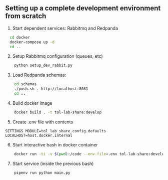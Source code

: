## Setting up a complete development environment from scratch

1. Start dependent services: Rabbitmq and Redpanda
```bash
  cd docker
  docker-compose up -d
  cd ..
```

2. Setup Rabbitmq configuration (queues, etc)
```bash
    python setup_dev_rabbit.py
```

3. Load Redpanda schemas:
```bash
    cd schemas
    ./push.sh . http://localhost:8081
    cd ..
```

4. Build docker image
```bash
    docker build . -t tol-lab-share:develop
```

5. Create .env file with contents
```
SETTINGS_MODULE=tol_lab_share.config.defaults
LOCALHOST=host.docker.internal
```

6. Start interactive bash in docker container
```bash
    docker run -ti -v $(pwd):/code --env-file=.env tol-lab-share:develop bash
```

7. Start service (inside the previous bash)
```bash
    pipenv run python main.py
```